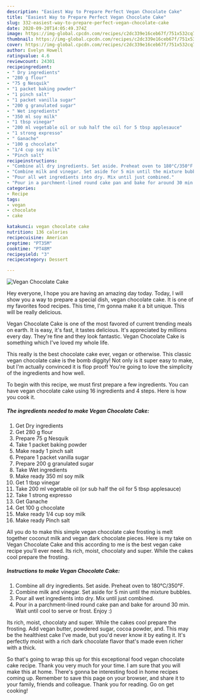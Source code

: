```yaml
---
description: "Easiest Way to Prepare Perfect Vegan Chocolate Cake"
title: "Easiest Way to Prepare Perfect Vegan Chocolate Cake"
slug: 332-easiest-way-to-prepare-perfect-vegan-chocolate-cake
date: 2020-09-20T14:05:49.374Z
image: https://img-global.cpcdn.com/recipes/c2dc339e16ceb67f/751x532cq70/vegan-chocolate-cake-recipe-main-photo.jpg
thumbnail: https://img-global.cpcdn.com/recipes/c2dc339e16ceb67f/751x532cq70/vegan-chocolate-cake-recipe-main-photo.jpg
cover: https://img-global.cpcdn.com/recipes/c2dc339e16ceb67f/751x532cq70/vegan-chocolate-cake-recipe-main-photo.jpg
author: Evelyn Howell
ratingvalue: 4.6
reviewcount: 24301
recipeingredient:
- " Dry ingredients"
- "280 g flour"
- "75 g Nesquik"
- "1 packet baking powder"
- "1 pinch salt"
- "1 packet vanilla sugar"
- "200 g granulated sugar"
- " Wet ingredients"
- "350 ml soy milk"
- "1 tbsp vinegar"
- "200 ml vegetable oil or sub half the oil for 5 tbsp applesauce"
- "1 strong expresso"
- " Ganache"
- "100 g chocolate"
- "1/4 cup soy milk"
- "Pinch salt"
recipeinstructions:
- "Combine all dry ingredients. Set aside. Preheat oven to 180°C/350°F."
- "Combine milk and vinegar. Set aside for 5 min until the mixture bubbles."
- "Pour all wet ingredients into dry. Mix until just combined."
- "Pour in a parchment-lined round cake pan and bake for around 30 min. Wait until cool to serve or frost. Enjoy :)"
categories:
- Recipe
tags:
- vegan
- chocolate
- cake

katakunci: vegan chocolate cake 
nutrition: 136 calories
recipecuisine: American
preptime: "PT35M"
cooktime: "PT48M"
recipeyield: "3"
recipecategory: Dessert

---
```



![Vegan Chocolate Cake](https://img-global.cpcdn.com/recipes/c2dc339e16ceb67f/751x532cq70/vegan-chocolate-cake-recipe-main-photo.jpg)

Hey everyone, I hope you are having an amazing day today. Today, I will show you a way to prepare a special dish, vegan chocolate cake. It is one of my favorites food recipes. This time, I'm gonna make it a bit unique. This will be really delicious.

Vegan Chocolate Cake is one of the most favored of current trending meals on earth. It is easy, it's fast, it tastes delicious. It's appreciated by millions every day. They're fine and they look fantastic. Vegan Chocolate Cake is something which I've loved my whole life.

This really is the best chocolate cake ever, vegan or otherwise. This classic vegan chocolate cake is the bomb diggity! Not only is it super easy to make, but I&#39;m actually convinced it is flop proof! You&#39;re going to love the simplicity of the ingredients and how well.


To begin with this recipe, we must first prepare a few ingredients. You can have vegan chocolate cake using 16 ingredients and 4 steps. Here is how you cook it.

<!--inarticleads1-->

##### The ingredients needed to make Vegan Chocolate Cake:

1. Get  Dry ingredients
1. Get 280 g flour
1. Prepare 75 g Nesquik
1. Take 1 packet baking powder
1. Make ready 1 pinch salt
1. Prepare 1 packet vanilla sugar
1. Prepare 200 g granulated sugar
1. Take  Wet ingredients
1. Make ready 350 ml soy milk
1. Get 1 tbsp vinegar
1. Take 200 ml vegetable oil (or sub half the oil for 5 tbsp applesauce)
1. Take 1 strong expresso
1. Get  Ganache
1. Get 100 g chocolate
1. Make ready 1/4 cup soy milk
1. Make ready Pinch salt


All you do to make this simple vegan chocolate cake frosting is melt together coconut milk and vegan dark chocolate pieces. Here is my take on Vegan Chocolate Cake and this according to me is the best vegan cake recipe you&#39;ll ever need. Its rich, moist, chocolaty and super. While the cakes cool prepare the frosting. 

<!--inarticleads2-->

##### Instructions to make Vegan Chocolate Cake:

1. Combine all dry ingredients. Set aside. Preheat oven to 180°C/350°F.
1. Combine milk and vinegar. Set aside for 5 min until the mixture bubbles.
1. Pour all wet ingredients into dry. Mix until just combined.
1. Pour in a parchment-lined round cake pan and bake for around 30 min. Wait until cool to serve or frost. Enjoy :)


Its rich, moist, chocolaty and super. While the cakes cool prepare the frosting. Add vegan butter, powdered sugar, cocoa powder, and. This may be the healthiest cake I&#39;ve made, but you&#39;d never know it by eating it. It&#39;s perfectly moist with a rich dark chocolate flavor that&#39;s made even richer with a thick. 

So that's going to wrap this up for this exceptional food vegan chocolate cake recipe. Thank you very much for your time. I am sure that you will make this at home. There's gonna be interesting food in home recipes coming up. Remember to save this page on your browser, and share it to your family, friends and colleague. Thank you for reading. Go on get cooking!
